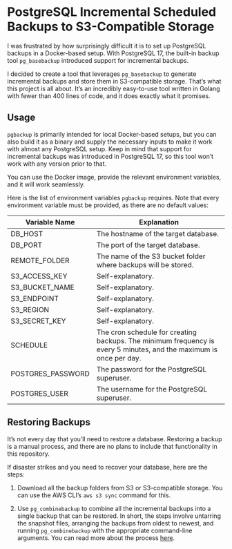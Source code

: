 # PostgreSQL Incremental Scheduled Backups to S3-Compatible Storage

I was frustrated by how surprisingly difficult it is to set up PostgreSQL backups in a Docker-based setup. With PostgreSQL 17, the built-in backup tool `pg_basebackup` introduced support for incremental backups.

I decided to create a tool that leverages `pg_basebackup` to generate incremental backups and store them in S3-compatible storage. That’s what this project is all about. It’s an incredibly easy-to-use tool written in Golang with fewer than 400 lines of code, and it does exactly what it promises.

## Usage

`pgbackup` is primarily intended for local Docker-based setups, but you can also build it as a binary and supply the necessary inputs to make it work with almost any PostgreSQL setup. Keep in mind that support for incremental backups was introduced in PostgreSQL 17, so this tool won’t work with any version prior to that.

You can use the Docker image, provide the relevant environment variables, and it will work seamlessly.

Here is the list of environment variables `pgbackup` requires. Note that every environment variable must be provided, as there are no default values:

| Variable Name     | Explanation                                                                                                        |
| ----------------- | ------------------------------------------------------------------------------------------------------------------ |
| DB_HOST           | The hostname of the target database.                                                                               |
| DB_PORT           | The port of the target database.                                                                                   |
| REMOTE_FOLDER     | The name of the S3 bucket folder where backups will be stored.                                                     |
| S3_ACCESS_KEY     | Self-explanatory.                                                                                                  |
| S3_BUCKET_NAME    | Self-explanatory.                                                                                                  |
| S3_ENDPOINT       | Self-explanatory.                                                                                                  |
| S3_REGION         | Self-explanatory.                                                                                                  |
| S3_SECRET_KEY     | Self-explanatory.                                                                                                  |
| SCHEDULE          | The cron schedule for creating backups. The minimum frequency is every 5 minutes, and the maximum is once per day. |
| POSTGRES_PASSWORD | The password for the PostgreSQL superuser.                                                                         |
| POSTGRES_USER     | The username for the PostgreSQL superuser.                                                                         |

## Restoring Backups

It’s not every day that you’ll need to restore a database. Restoring a backup is a manual process, and there are no plans to include that functionality in this repository.

If disaster strikes and you need to recover your database, here are the steps:

1. Download all the backup folders from S3 or S3-compatible storage. You can use the AWS CLI’s `aws s3 sync` command for this.

2. Use `pg_combinebackup` to combine all the incremental backups into a single backup that can be restored. In short, the steps involve untarring the snapshot files, arranging the backups from oldest to newest, and running `pg_combinebackup` with the appropriate command-line arguments. You can read more about the process [here](https://www.depesz.com/2024/01/08/waiting-for-postgresql-17-add-support-for-incremental-backup/).
